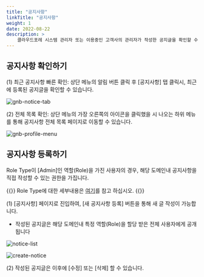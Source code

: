 ```yaml
---
title: "공지사항"
linkTitle: "공지사항"
weight: 1
date: 2022-08-22
description: >
    클라우드포레 시스템 관리자 또는 이용중인 고객사의 관리자가 작성한 공지글을 확인할 수 있는 페이지입니다.
---
```


## 공지사항 확인하기 

(1) 최근 공지사항 빠른 확인: 상단 메뉴의 알림 버튼 클릭 후 [공지사항] 탭 클릭시, 최근에 등록된 공지글을 확인할 수 있습니다. 

![gnb-notice-tab](/ko/docs/guides/info/notice-img/gnb-notice-tab.png)

(2) 전체 목록 확인: 상단 메뉴의 가장 오른쪽의 아이콘을 클릭했을 시 나오는 하위 메뉴를 통해 공지사항 전체 목록 페이지로 이동할 수 있습니다.

![gnb-profile-menu](/ko/docs/guides/info/notice-img/gnb-profile-menu.png)

## 공지사항 등록하기
Role Type이 [Admin]인 역할(Role)을 가진 사용자의 경우, 해당 도메인내 공지사항을 직접 작성할 수 있는 권한을 가집니다.

{{<alert>}}
Role Type에 대한 세부내용은 [여기](https://spaceone.org/docs/guides/administration/iam-role/)를 참고 하십시오.
{{</alert>}}

(1) [공지사항] 페이지로 진입하여, [새 공지사항 등록] 버튼을 통해 새 글 작성이 가능합니다.

- 작성된 공지글은 해당 도메인내 특정 역할(Role)을 할당 받은 전체 사용자에게 공개 됩니다

![notice-list](/ko/docs/guides/info/notice-img/notice-list.png)

![create-notice](/ko/docs/guides/info/notice-img/create-notice.png)

(2) 작성된 공지글은 이후에 [수정] 또는 [삭제] 할 수 있습니다.
